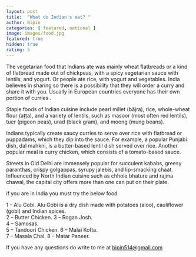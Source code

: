 ```yaml
---
layout: post
title:  "What do Indian's eat? "
author: Bipin
categories: [ featured, national ]
image: images/food.jpg
featured: true
hidden: true
rating: 5
---
```

 
  The vegetarian food that Indians ate was mainly wheat flatbreads or a kind of flatbread made out of chickpeas, with a spicy vegetarian sauce with lentils, and yogurt. Or people ate rice, with yogurt and vegetables. India believes in sharing so there is a possibility that they will order a curry and share it with you. Usually in European countries everyone has their own portion of curries .
  
  Staple foods of Indian cuisine include pearl millet (bājra), rice, whole-wheat flour (aṭṭa), and a variety of lentils, such as masoor (most often red lentils), tuer (pigeon peas), urad (black gram), and moong (mung beans).
  
   Indians typically create saucy curries to serve over rice with flatbread or puppadams, which they dip into the sauce. For example, a popular Punjabi dish, dal mahkni, is a butter-based lentil dish served over rice. Another popular meal is curry chicken, which consists of a tomato-based sauce.
   
   Streets in Old Delhi are immensely popular for succulent kababs, greesy paranthas, crispy golgappas, syrupy jalebis, and lip-smacking chaat. Influenced by North Indian cuisine such as chhole bhature and rajma chawal, the capital city offers more than one can put on their plate.
   
   if you are in India you must try the below food
   
1 – Alu Gobi. Alu Gobi is a dry dish made with potatoes (aloo), cauliflower (gobi) and Indian spices.  
2 – Butter Chicken. 
3 – Rogan Josh.  
4 – Samosas.  
5 – Tandoori Chicken. 
6 – Malai Kofta.  
7 – Masala Chai. 
8 – Matar Paneer.

If you have any questions do write to me at bipin514@gmail.com